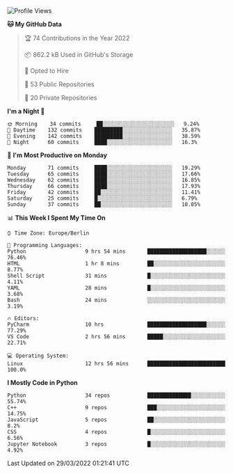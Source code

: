 <!--START_SECTION:waka-->
![Profile Views](http://img.shields.io/badge/Profile%20Views-10-blue)

**🐱 My GitHub Data** 

> 🏆 74 Contributions in the Year 2022
 > 
> 📦 862.2 kB Used in GitHub's Storage 
 > 
> 💼 Opted to Hire
 > 
> 📜 53 Public Repositories 
 > 
> 🔑 20 Private Repositories  
 > 
**I'm a Night 🦉** 

```text
🌞 Morning    34 commits     ██░░░░░░░░░░░░░░░░░░░░░░░   9.24% 
🌆 Daytime    132 commits    █████████░░░░░░░░░░░░░░░░   35.87% 
🌃 Evening    142 commits    █████████░░░░░░░░░░░░░░░░   38.59% 
🌙 Night      60 commits     ████░░░░░░░░░░░░░░░░░░░░░   16.3%

```
📅 **I'm Most Productive on Monday** 

```text
Monday       71 commits     ████░░░░░░░░░░░░░░░░░░░░░   19.29% 
Tuesday      65 commits     ████░░░░░░░░░░░░░░░░░░░░░   17.66% 
Wednesday    62 commits     ████░░░░░░░░░░░░░░░░░░░░░   16.85% 
Thursday     66 commits     ████░░░░░░░░░░░░░░░░░░░░░   17.93% 
Friday       42 commits     ██░░░░░░░░░░░░░░░░░░░░░░░   11.41% 
Saturday     25 commits     █░░░░░░░░░░░░░░░░░░░░░░░░   6.79% 
Sunday       37 commits     ██░░░░░░░░░░░░░░░░░░░░░░░   10.05%

```


📊 **This Week I Spent My Time On** 

```text
⌚︎ Time Zone: Europe/Berlin

💬 Programming Languages: 
Python                   9 hrs 54 mins       ███████████████████░░░░░░   76.46% 
HTML                     1 hr 8 mins         ██░░░░░░░░░░░░░░░░░░░░░░░   8.77% 
Shell Script             31 mins             █░░░░░░░░░░░░░░░░░░░░░░░░   4.11% 
YAML                     28 mins             █░░░░░░░░░░░░░░░░░░░░░░░░   3.68% 
Bash                     24 mins             ░░░░░░░░░░░░░░░░░░░░░░░░░   3.19%

🔥 Editors: 
PyCharm                  10 hrs              ███████████████████░░░░░░   77.29% 
VS Code                  2 hrs 56 mins       █████░░░░░░░░░░░░░░░░░░░░   22.71%

💻 Operating System: 
Linux                    12 hrs 56 mins      █████████████████████████   100.0%

```

**I Mostly Code in Python** 

```text
Python                   34 repos            ██████████████░░░░░░░░░░░   55.74% 
C++                      9 repos             ███░░░░░░░░░░░░░░░░░░░░░░   14.75% 
JavaScript               5 repos             ██░░░░░░░░░░░░░░░░░░░░░░░   8.2% 
CSS                      4 repos             █░░░░░░░░░░░░░░░░░░░░░░░░   6.56% 
Jupyter Notebook         3 repos             █░░░░░░░░░░░░░░░░░░░░░░░░   4.92%

```



 Last Updated on 29/03/2022 01:21:41 UTC
<!--END_SECTION:waka-->　　

